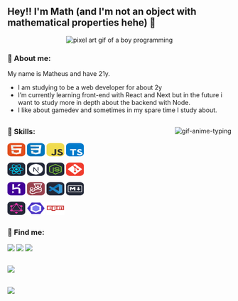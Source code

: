 ## Hey!! I'm Math (and I'm not an object with mathematical properties hehe) 👋

<div align="center">
<img alt="pixel art gif of a boy programming" wodth="300" height="300" src="https://res.cloudinary.com/ddiiakz1t/image/upload/v1670355722/readme-gifs/gif-code_f8v8dx.webp">
</div>

### 🦝 About me:

My name is Matheus and have 21y.

- I am studying to be a web developer for about 2y
- I’m currently learning front-end with React and Next but in the future i want to study more in depth about the backend 
with Node.
- I like about gamedev and sometimes in my spare time I study about.

##

<img align="right" height="230" alt="gif-anime-typing" src="https://res.cloudinary.com/ddiiakz1t/image/upload/v1675123284/images-github/anime-programming_j3koci.gif">


### 🔧 Skills:
<div>
  <img align="center" alt="Math-HTML" height="30" width="40" src="https://github.com/tandpfun/skill-icons/blob/main/icons/HTML.svg">
  <img align="center" alt="Math-CSS" height="30" width="40" src="https://github.com/tandpfun/skill-icons/blob/main/icons/CSS.svg">
  <img align="center" alt="Math-Js" height="30" width="40" src="https://github.com/tandpfun/skill-icons/blob/main/icons/JavaScript.svg">
  <img align="center" alt="Math-Ts" height="30" width="40" src="https://github.com/tandpfun/skill-icons/blob/main/icons/TypeScript.svg">
  <p></p>
  <img align="center" alt="Math-React" height="30" width="40" src="https://github.com/tandpfun/skill-icons/blob/main/icons/React-Dark.svg">
  <img align="center" alt="Math-Next" height="30" width="40" src="https://github.com/tandpfun/skill-icons/blob/main/icons/NextJS-Dark.svg">
  <img align="center" alt="Math-Node" height="30" width="40" src="https://github.com/tandpfun/skill-icons/blob/main/icons/NodeJS-Dark.svg">
  <img align="center" alt="Math-Git" height="30" width="40" src="https://github.com/tandpfun/skill-icons/blob/main/icons/Git.svg">
  <p></p>
  <img align="center" alt="Math-Heroku" height="30" width="40" src="https://github.com/tandpfun/skill-icons/blob/main/icons/Heroku.svg">
  <img align="center" alt="Math-Jest" height="30" width="40" src="https://github.com/tandpfun/skill-icons/blob/main/icons/Jest.svg">
  <img align="center" alt="Math-Vscode" height="30" width="40" src="https://github.com/tandpfun/skill-icons/blob/main/icons/VSCode-Dark.svg">
  <img align="center" alt="Math-Markdown" height="30" width="40" src="https://github.com/tandpfun/skill-icons/blob/main/icons/Markdown-Dark.svg">
  <p></p>
  <img align="center" alt="Math-Graphql" height="30" width="40" src="https://github.com/tandpfun/skill-icons/blob/main/icons/GraphQL-Dark.svg">
  <img align="center" alt="Math-Eslint" height="30" width="40" src="https://github.com/devicons/devicon/blob/master/icons/eslint/eslint-original.svg">
  <img align="center" alt="Math-Npm" height="30" width="40" src="https://github.com/devicons/devicon/blob/master/icons/npm/npm-original-wordmark.svg">
</div>

##

### 🔎 Find me:

<div>
  <a href = "mailto:eumathfreitas@gmail.com"><img src="https://img.shields.io/badge/Gmail-D14836?style=for-the-badge&logo=gmail&logoColor=white" target="_blank"></a>
  <a href = "https://twitter.com/mathexe_"><img src="https://img.shields.io/badge/Twitter-1DA1F2?style=for-the-badge&logo=twitter&logoColor=white" target="_blank"></a>
  <a href="https://www.linkedin.com/in/matheus-freitas-629557232/" target="_blank"><img src="https://img.shields.io/badge/-LinkedIn-%230077B5?style=for-the-badge&logo=linkedin&logoColor=white" target="_blank"></a>
</div>

##

<div>
  <a href="https://github.com/Mathh19">
  <img height="180em" src="https://github-readme-stats.vercel.app/api/top-langs/?username=Mathh19&layout=compact&langs_count=7&theme=midnight-purple"/>
</div>

##
![](https://komarev.com/ghpvc/?username=Mathh19&color=blueviolet)
